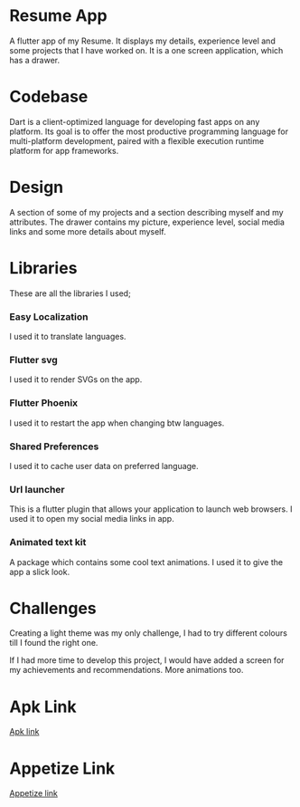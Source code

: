 <h1 align="left">Resume App</h1>
<p>A flutter app of my Resume. It displays my details, experience level and some projects that I have worked on. It is a one screen application, which has a drawer.</p>

 <h1 align="left">Codebase</h1>
<p>Dart is a client-optimized language for developing fast apps on any platform. Its goal is to offer the most productive programming language for multi-platform development, paired with a flexible execution runtime platform for app frameworks.</p>

 <h1 align="left">Design</h1>
<p>A section of some of my projects and a section describing myself and my attributes. The drawer contains my picture, experience level, social media links and some more details about myself.</p>

<h1 align="left">Libraries</h1>
<p>These are all the libraries I used;</p>

<h3 align="left">Easy Localization</h3>
<p>I used it to translate languages.</p>
<h3 align="left">Flutter svg</h3>
<p>I used it to render SVGs on the app.</p>
<h3 align="left">Flutter Phoenix</h3>
<p>I used it to restart the app when changing btw languages.</p>
<h3 align="left">Shared Preferences</h3>
<p>I used it to cache user data on preferred language.</p>
<h3 align="left">Url launcher</h3>
<p>This is a flutter plugin that allows your application to launch web browsers. I used it to open my social media links in app.</p>
<h3 align="left">Animated text kit</h3>
<p>A package which contains some cool text animations. I used it to give the app a slick look.</p>
<h1 align="left">Challenges</h1>
<p>Creating a light theme was my only challenge, I had to try different colours till I found the right one.</p>
<p>If I had more time to develop this project, I would have added a screen for my achievements and recommendations. More animations too.</p>
<h1 align="left">Apk Link</h1>
<a href="https://drive.google.com/file/d/1LNe4zpHrqc-S1grYoOwcjkBsmvR-3Sea/view?usp=sharing">Apk link</a>
<h1 align="left">Appetize Link</h1>
<a href="https://appetize.io/app/hmetkan57ymwzlexvc2tgr2yn4">Appetize link</a>
